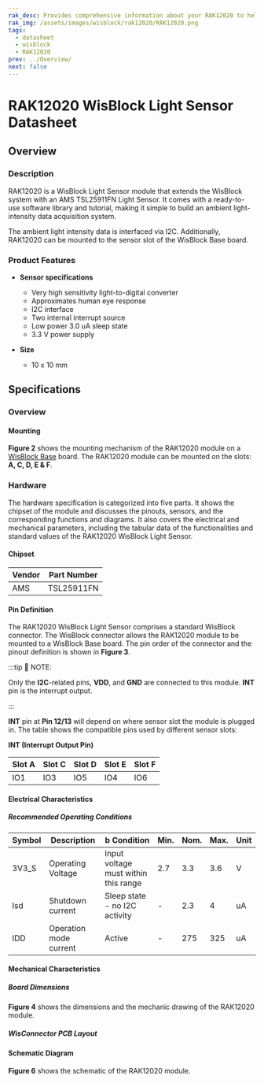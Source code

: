 ```yaml
---
rak_desc: Provides comprehensive information about your RAK12020 to help you use it. This information includes technical specifications, characteristics, and requirements, and it also discusses the device components.
rak_img: /assets/images/wisblock/rak12020/RAK12020.png
tags:
  - datasheet
  - wisblock
  - RAK12020
prev: ../Overview/
next: false
---
```


# RAK12020 WisBlock Light Sensor Datasheet

## Overview

<rk-img
  src="/assets/images/wisblock/rak12020/datasheet/RAK12020_front_back.png"
  width="60%"
  caption="RAK12020 WisBlock Light Sensor"
/>

### Description

RAK12020 is a WisBlock Light Sensor module that extends the WisBlock system with an AMS TSL25911FN Light Sensor. It comes with a ready-to-use software library and tutorial, making it simple to build an ambient light-intensity data acquisition system.

The ambient light intensity data is interfaced via I2C. Additionally, RAK12020 can be mounted to the sensor slot of the WisBlock Base board.

### Product Features

* **Sensor specifications**
    *  Very high sensitivity light-to-digital converter
    *  Approximates human eye response
    *  I2C interface
    *  Two internal interrupt source
    *  Low power 3.0&nbsp;uA sleep state
    *  3.3&nbsp;V power supply

* **Size**
    * 10 x 10&nbsp;mm

## Specifications

### Overview

#### Mounting

**Figure 2** shows the mounting mechanism of the RAK12020 module on a [WisBlock Base](https://docs.rakwireless.com/Product-Categories/WisBlock/#wisblock-base) board. The RAK12020 module can be mounted on the slots: **A, C, D, E & F**.

<rk-img
  src="/assets/images/wisblock/rak12020/datasheet/RAK19xx_mounting.png"
  width="50%"
  caption="RAK12020 WisBlock Light Sensor Mounting"
/>

### Hardware

The hardware specification is categorized into five parts. It shows the chipset of the module and discusses the pinouts, sensors, and the corresponding functions and diagrams. It also covers the electrical and mechanical parameters, including the tabular data of the functionalities and standard values of the RAK12020 WisBlock Light Sensor.

#### Chipset

| Vendor    | Part Number |
| --------- | ----------- |
| AMS       | TSL25911FN  |

#### Pin Definition

The RAK12020 WisBlock Light Sensor comprises a standard WisBlock connector. The WisBlock connector allows the RAK12020 module to be mounted to a WisBlock Base board. The pin order of the connector and the pinout definition is shown in **Figure 3**.

<rk-img
  src="/assets/images/wisblock/rak12020/datasheet/RAK12020_pinout.png"
  width="40%"
  caption="RAK12020 WisBlock Light Sensor Pinout Diagram"
/>

:::tip 📝 NOTE:

Only the **I2C**-related pins, **VDD**, and **GND** are connected to this module. **INT** pin is the interrupt output.

:::

**INT** pin at **Pin 12/13** will depend on where sensor slot the module is plugged in. The table shows the compatible pins used by different sensor slots:

**INT (Interrupt Output Pin)**

| Slot A | Slot C | Slot D | Slot E | Slot F | 
| ------ | ------ | ------ | ------ | ------ |
| IO1    | IO3    | IO5    | IO4    | IO6    | 

#### Electrical Characteristics

##### Recommended Operating Conditions

| Symbol | Description                |  b  Condition                                            | Min. | Nom.   | Max. | Unit |
| ------ | -------------------------- | ---------------------------------------------------- | ---- | ------ | ---- | ---- |
| 3V3_S  | Operating Voltage          | Input voltage must within this range                 | 2.7  | 3.3    | 3.6  | V    |
| Isd    | Shutdown current           | Sleep state - no I2C activity                        | -    | 2.3    | 4    | uA   |
| IDD    | Operation mode current     | Active                                               | -    | 275    | 325  | uA   |

#### Mechanical Characteristics

##### Board Dimensions

**Figure 4** shows the dimensions and the mechanic drawing of the RAK12020 module.

<rk-img
  src="/assets/images/wisblock/rak12020/datasheet/RAK19xx_mechanic_drawing.png"
  width="60%"
  caption="RAK12020 WisBlock Light Sensor Mechanic Drawing"
/>

##### WisConnector PCB Layout

<rk-img
  src="/assets/images/wisblock/rak12020/datasheet/MxxS1003K6M.png"
  width="100%"
  caption="WisConnector PCB footprint and recommendations"
/>

#### Schematic Diagram
**Figure 6** shows the schematic of the RAK12020 module.

<rk-img
  src="/assets/images/wisblock/rak12020/datasheet/rak12020-schematic.png"
  width="100%"
  caption="RAK12020 WisBlock Light Sensor schematics"
/>



